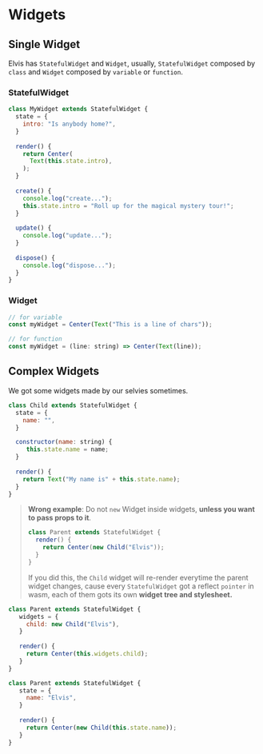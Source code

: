 # Widgets

## Single Widget

Elvis has `StatefulWidget` and `Widget`, usually, `StatefulWidget` composed by `class` and `Widget` composed by `variable` or `function`.

### StatefulWidget

```js
class MyWidget extends StatefulWidget {
  state = {
    intro: "Is anybody home?",
  }
  
  render() {
    return Center(
      Text(this.state.intro),
    );
  }
  
  create() {
    console.log("create...");
    this.state.intro = "Roll up for the magical mystery tour!";
  }
  
  update() {
    console.log("update...");
  }
  
  dispose() {
    console.log("dispose...");
  }
}
```

### Widget

```js
// for variable
const myWidget = Center(Text("This is a line of chars"));
```

```js
// for function
const myWidget = (line: string) => Center(Text(line));
```

## Complex Widgets

We got some widgets made by our selvies sometimes.

```js
class Child extends StatefulWidget {
  state = {
    name: "",
  }

  constructor(name: string) {
     this.state.name = name;
  }
  
  render() {
    return Text("My name is" + this.state.name);
  }
}
```

> **Wrong example**: Do not `new` Widget inside widgets, **unless you want to pass props to it**.
>
> ```js
> class Parent extends StatefulWidget {
>   render() {
>     return Center(new Child("Elvis"));
>   }
> }
> ```
> If you did this, the `Child` widget will re-render everytime the parent widget changes, 
> cause every `StatefulWidget` got a reflect `pointer` in wasm, each of them gots its own 
> **widget tree and stylesheet.**

```js
class Parent extends StatefulWidget {
   widgets = {
     child: new Child("Elvis"),
   }
   
   render() {
     return Center(this.widgets.child);
   }
}
```

```js
class Parent extends StatefulWidget {
   state = {
     name: "Elvis",
   }
   
   render() {
     return Center(new Child(this.state.name));
   }
}
```
